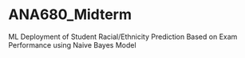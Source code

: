 # ANA680_Midterm
ML Deployment of Student Racial/Ethnicity Prediction Based on Exam Performance using Naive Bayes Model
